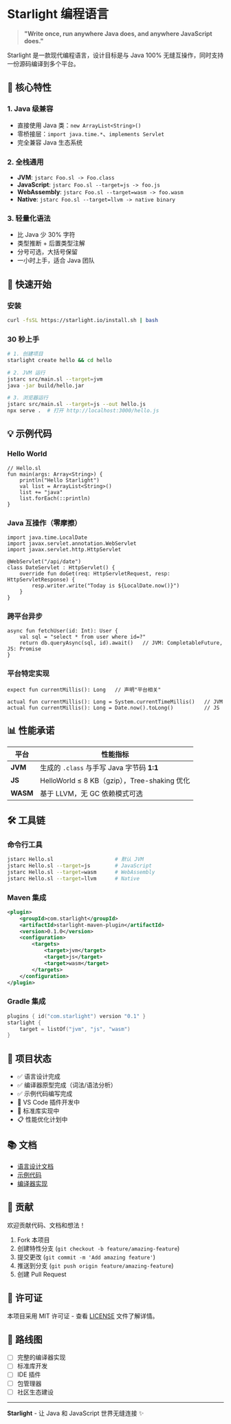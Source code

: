 # Starlight 编程语言

> **"Write once, run anywhere Java does, and anywhere JavaScript does."**

Starlight 是一款现代编程语言，设计目标是与 Java 100% 无缝互操作，同时支持一份源码编译到多个平台。

## 🎯 核心特性

### 1. Java 级兼容
- 直接使用 Java 类：`new ArrayList<String>()`
- 零桥接层：`import java.time.*`、`implements Servlet`
- 完全兼容 Java 生态系统

### 2. 全栈通用
- **JVM**: `jstarc Foo.sl -> Foo.class`
- **JavaScript**: `jstarc Foo.sl --target=js -> foo.js`
- **WebAssembly**: `jstarc Foo.sl --target=wasm -> foo.wasm`
- **Native**: `jstarc Foo.sl --target=llvm -> native binary`

### 3. 轻量化语法
- 比 Java 少 30% 字符
- 类型推断 + 后置类型注解
- 分号可选，大括号保留
- 一小时上手，适合 Java 团队

## 🚀 快速开始

### 安装
```bash
curl -fsSL https://starlight.io/install.sh | bash
```

### 30 秒上手
```bash
# 1. 创建项目
starlight create hello && cd hello

# 2. JVM 运行
jstarc src/main.sl --target=jvm
java -jar build/hello.jar

# 3. 浏览器运行
jstarc src/main.sl --target=js --out hello.js
npx serve .  # 打开 http://localhost:3000/hello.js
```

## 💡 示例代码

### Hello World
```sl
// Hello.sl
fun main(args: Array<String>) {
    println("Hello Starlight")
    val list = ArrayList<String>()
    list += "java"
    list.forEach(::println)
}
```

### Java 互操作（零摩擦）
```sl
import java.time.LocalDate
import javax.servlet.annotation.WebServlet
import javax.servlet.http.HttpServlet

@WebServlet("/api/date")
class DateServlet : HttpServlet() {
    override fun doGet(req: HttpServletRequest, resp: HttpServletResponse) {
        resp.writer.write("Today is ${LocalDate.now()}")
    }
}
```

### 跨平台异步
```sl
async fun fetchUser(id: Int): User {
    val sql = "select * from user where id=?"
    return db.queryAsync(sql, id).await()   // JVM: CompletableFuture, JS: Promise
}
```

### 平台特定实现
```sl
expect fun currentMillis(): Long   // 声明"平台相关"

actual fun currentMillis(): Long = System.currentTimeMillis()   // JVM
actual fun currentMillis(): Long = Date.now().toLong()          // JS
```

## 📊 性能承诺

| 平台 | 性能指标 |
|------|----------|
| **JVM** | 生成的 `.class` 与手写 Java 字节码 **1:1** |
| **JS** | HelloWorld ≤ 8 KB（gzip），Tree-shaking 优化 |
| **WASM** | 基于 LLVM，无 GC 依赖模式可选 |

## 🛠️ 工具链

### 命令行工具
```bash
jstarc Hello.sl                    # 默认 JVM
jstarc Hello.sl --target=js        # JavaScript
jstarc Hello.sl --target=wasm      # WebAssembly
jstarc Hello.sl --target=llvm      # Native
```

### Maven 集成
```xml
<plugin>
    <groupId>com.starlight</groupId>
    <artifactId>starlight-maven-plugin</artifactId>
    <version>0.1.0</version>
    <configuration>
        <targets>
            <target>jvm</target>
            <target>js</target>
            <target>wasm</target>
        </targets>
    </configuration>
</plugin>
```

### Gradle 集成
```kotlin
plugins { id("com.starlight") version "0.1" }
starlight {
    target = listOf("jvm", "js", "wasm")
}
```

## 🎯 项目状态

- ✅ 语言设计完成
- ✅ 编译器原型完成（词法/语法分析）
- ✅ 示例代码编写完成
- 🔄 VS Code 插件开发中
- 🔄 标准库实现中
- 📋 性能优化计划中

## 📚 文档

- [语言设计文档](STARLIGHT_LANGUAGE_DESIGN.md)
- [示例代码](examples/)
- [编译器实现](compiler/)

## 🤝 贡献

欢迎贡献代码、文档和想法！

1. Fork 本项目
2. 创建特性分支 (`git checkout -b feature/amazing-feature`)
3. 提交更改 (`git commit -m 'Add amazing feature'`)
4. 推送到分支 (`git push origin feature/amazing-feature`)
5. 创建 Pull Request

## 📄 许可证

本项目采用 MIT 许可证 - 查看 [LICENSE](LICENSE) 文件了解详情。

## 🚀 路线图

- [ ] 完整的编译器实现
- [ ] 标准库开发
- [ ] IDE 插件
- [ ] 包管理器
- [ ] 社区生态建设

---

**Starlight** - 让 Java 和 JavaScript 世界无缝连接 ✨
